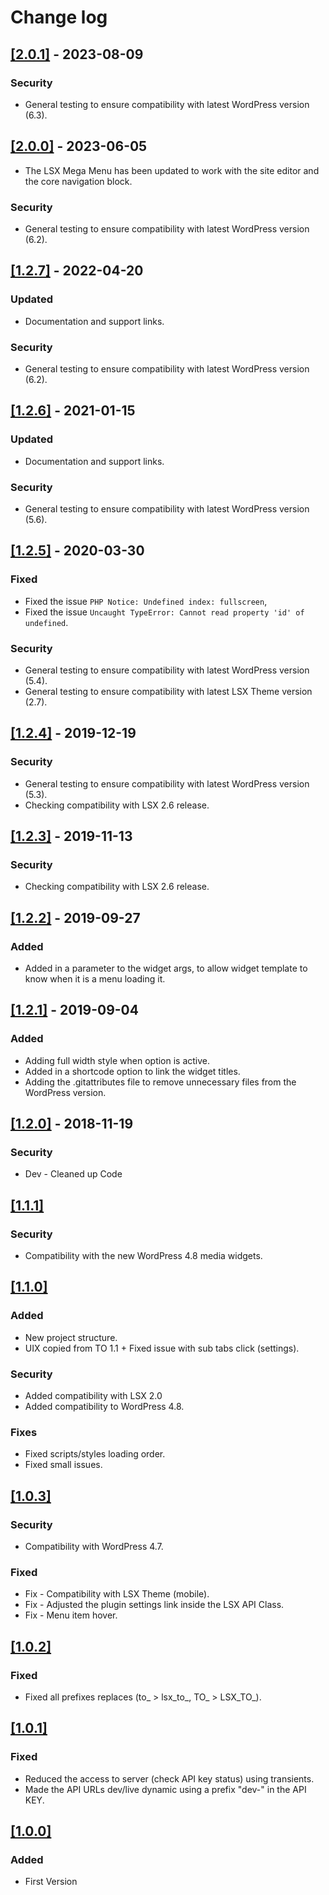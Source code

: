 # Change log

## [[2.0.1]](https://github.com/lightspeeddevelopment/lsx-mega-menus/releases/tag/2.0.1) - 2023-08-09

### Security
- General testing to ensure compatibility with latest WordPress version (6.3).

## [[2.0.0]](https://github.com/lightspeeddevelopment/lsx-mega-menus/releases/tag/2.0.0) - 2023-06-05
- The LSX Mega Menu has been updated to work with the site editor and the core navigation block.

### Security
- General testing to ensure compatibility with latest WordPress version (6.2).

## [[1.2.7]](https://github.com/lightspeeddevelopment/lsx-mega-menus/releases/tag/1.2.7) - 2022-04-20

### Updated
- Documentation and support links.

### Security
- General testing to ensure compatibility with latest WordPress version (6.2).

## [[1.2.6]](https://github.com/lightspeeddevelopment/lsx-mega-menus/releases/tag/1.2.6) - 2021-01-15

### Updated
- Documentation and support links.

### Security
- General testing to ensure compatibility with latest WordPress version (5.6).

## [[1.2.5]](https://github.com/lightspeeddevelopment/lsx-mega-menus/releases/tag/1.2.5) - 2020-03-30

### Fixed
- Fixed the issue `PHP Notice: Undefined index: fullscreen`,
- Fixed the issue `Uncaught TypeError: Cannot read property 'id' of undefined`.

### Security
- General testing to ensure compatibility with latest WordPress version (5.4).
- General testing to ensure compatibility with latest LSX Theme version (2.7).


## [[1.2.4]](https://github.com/lightspeeddevelopment/lsx-mega-menus/releases/tag/1.2.4) - 2019-12-19

### Security
- General testing to ensure compatibility with latest WordPress version (5.3).
- Checking compatibility with LSX 2.6 release.


## [[1.2.3]](https://github.com/lightspeeddevelopment/lsx-mega-menus/releases/tag/1.2.3) - 2019-11-13

### Security
- Checking compatibility with LSX 2.6 release.


## [[1.2.2]](https://github.com/lightspeeddevelopment/lsx-mega-menus/releases/tag/1.2.2) - 2019-09-27

### Added
- Added in a parameter to the widget args, to allow widget template to know when it is a menu loading it.


## [[1.2.1]](https://github.com/lightspeeddevelopment/lsx-mega-menus/releases/tag/1.2.1) - 2019-09-04

### Added
- Adding full width style when option is active.
- Added in a shortcode option to link the widget titles.
- Adding the .gitattributes file to remove unnecessary files from the WordPress version.


## [[1.2.0]](https://github.com/lightspeeddevelopment/lsx-mega-menus/releases/tag/1.2) - 2018-11-19

### Security
* Dev - Cleaned up Code


## [[1.1.1]]()

### Security
- Compatibility with the new WordPress 4.8 media widgets.


## [[1.1.0]]()

### Added
- New project structure.
- UIX copied from TO 1.1 + Fixed issue with sub tabs click (settings).

### Security
- Added compatibility with LSX 2.0
- Added compatibility to WordPress 4.8.

### Fixes 
- Fixed scripts/styles loading order.
- Fixed small issues.


## [[1.0.3]]()

### Security
- Compatibility with WordPress 4.7.

### Fixed
* Fix - Compatibility with LSX Theme (mobile).
* Fix - Adjusted the plugin settings link inside the LSX API Class.
* Fix - Menu item hover.


## [[1.0.2]]()

### Fixed
- Fixed all prefixes replaces (to_ > lsx_to_, TO_ > LSX_TO_).


## [[1.0.1]]()

### Fixed
- Reduced the access to server (check API key status) using transients.
- Made the API URLs dev/live dynamic using a prefix "dev-" in the API KEY.


## [[1.0.0]]()

### Added
- First Version
